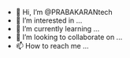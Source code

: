 - 👋 Hi, I’m @PRABAKARANtech
- 👀 I’m interested in ...
- 🌱 I’m currently learning ...
- 💞️ I’m looking to collaborate on ...
- 📫 How to reach me ...

<!---
PRABAKARANtech/PRABAKARANtech is a ✨ special ✨ repository because its `README.md` (this file) appears on your GitHub profile.
You can click the Preview link to take a look at your changes.
--->
